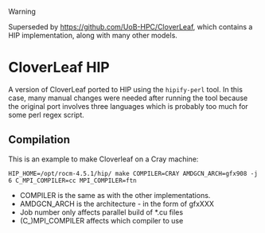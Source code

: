> [!WARNING]  
> Superseded by <https://github.com/UoB-HPC/CloverLeaf>, which contains a HIP implementation, along with many other models.

# CloverLeaf HIP

A version of CloverLeaf ported to HIP using the `hipify-perl` tool.
In this case, many manual changes were needed after running the tool because the original port involves three languages which is probably too much for some perl regex script.

## Compilation

This is an example to make Cloverleaf on a Cray machine:

```
HIP_HOME=/opt/rocm-4.5.1/hip/ make COMPILER=CRAY AMDGCN_ARCH=gfx908 -j 6 C_MPI_COMPILER=cc MPI_COMPILER=ftn 
```

* COMPILER is the same as with the other implementations.
* AMDGCN_ARCH is the architecture - in the form of gfxXXX
* Job number only affects parallel build of *.cu files
* (C_)MPI_COMPILER affects which compiler to use
